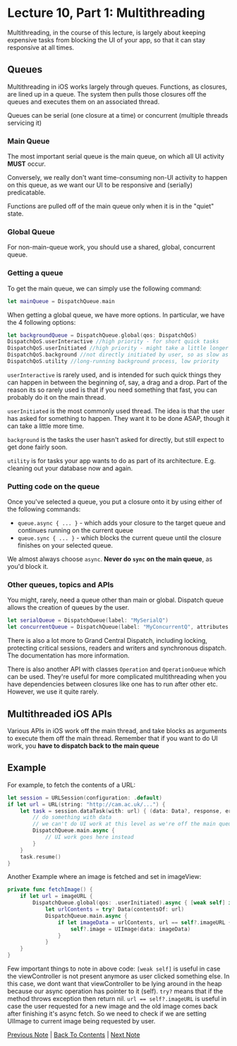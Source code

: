 # Lecture 10, Part 1: Multithreading

Multithreading, in the course of this lecture, is largely about keeping expensive tasks from blocking the UI of your app, so that it can stay responsive at all times.

## Queues

Multithreading in iOS works largely through queues. Functions, as closures, are lined up in a queue. The system then pulls those closures off the queues and executes them on an associated thread.

Queues can be serial (one closure at a time) or concurrent (multiple threads servicing it)

### Main Queue

The most important serial queue is the main queue, on which all UI activity **MUST** occur.

Conversely, we really don't want time-consuming non-UI activity to happen on this queue, as we want our UI to be responsive and (serially) predicatable.

Functions are pulled off of the main queue only when it is in the "quiet" state.

### Global Queue

For non-main-queue work, you should use a shared, global, concurrent queue.

### Getting a queue

To get the main queue, we can simply use the following command:

```Swift
let mainQueue = DispatchQueue.main
```

When getting a global queue, we have more options. In particular, we have the 4 following options:

```Swift
let backgroundQueue = DispatchQueue.global(qos: DispatchQoS)
DispatchQoS.userInteractive //high priority - for short quick tasks
DispatchQoS.userInitiated //high priority - might take a little longer
DispatchQoS.background //not directly initiated by user, so as slow as needed
DispatchQoS.utility //long-running background process, low priority
```

`userInteractive` is rarely used, and is intended for such quick things they can happen in between the beginning of, say, a drag and a drop. Part of the reason its so rarely used is that if you need something that fast, you can probably do it on the main thread.

`userInitiated` is the most commonly used thread. The idea is that the user has asked for something to happen. They want it to be done ASAP, though it can take a little more time.

`background` is the tasks the user hasn't asked for directly, but still expect to get done fairly soon.

`utility` is for tasks your app wants to do as part of its architecture. E.g. cleaning out your database now and again.

### Putting code on the queue

Once you've selected a queue, you put a closure onto it by using either of the following commands:

* `queue.async { ... }` - which adds your closure to the target queue and continues running on the current queue
* `queue.sync { ... }` - which blocks the current queue until the closure finishes on your selected queue.

We almost always choose `async`. **Never do `sync` on the main queue**, as you'd block it.

### Other queues, topics and APIs

You might, rarely, need a queue other than main or global. Dispatch queue allows the creation of queues by the user.
```Swift
let serialQueue = DispatchQueue(label: "MySerialQ")
let concurrentQueue = DispatchQueue(label: "MyConcurrentQ", attributes: .concurrent)
```

There is also a lot more to Grand Central Dispatch, including locking, protecting critical sessions, readers and writers and synchronous dispatch. The documentation has more information.

There is also another API with classes `Operation` and `OperationQueue` which can be used. They're useful for more complicated multithreading when you have dependencies between closures like one has to run after other etc. However, we use it quite rarely.

## Multithreaded iOS APIs

Various APIs in iOS work off the main thread, and take blocks as arguments to execute them off the main thread.
Remember that if you want to do UI work, you **have to dispatch back to the main queue**

## Example

For example, to fetch the contents of a URL:

```Swift
let session = URLSession(configuration: .default)
if let url = URL(string: "http://cam.ac.uk/...") {
    let task = session.dataTask(with: url) { (data: Data?, response, error) in
        // do something with data
        // we can't do UI work at this level as we're off the main queue
        DispatchQueue.main.async {
            // UI work goes here instead
        }
    }
    task.resume()
}
```

Another Example where an image is fetched and set in imageView:
```Swift
private func fetchImage() {
    if let url = imageURL {
        DispatchQueue.global(qos: .userInitiated).async { [weak self] in 
            let urlContents = try? Data(contentsOf: url)
            DispatchQueue.main.async {
                if let imageData = urlContents, url == self?.imageURL {
                    self?.image = UIImage(data: imageData)
                }
            }
    }
}
```
Few important things to note in above code: 
```[weak self]``` is useful in case the viewController is not present anymore as user clicked something else. In this case, we dont want that viewController to be lying around in the heap because our async operation has pointer to it (self). 
```try?``` means that if the method throws exception then return nil.
```url == self?.imageURL``` is useful in case the user requested for a new image and the old image comes back after finishing it's async fetch. So we need to check if we are setting UIImage to current image being requested by user.

[Previous Note](../Lecture%2010%20-%20Multithreading%20and%20Autolayout/Part%200%20-%20Intro.md) | [Back To Contents](https://github.com/Firanus/stanford-iOS-lecture-notes) |  [Next Note](../Lecture%2010%20-%20Multithreading%20and%20Autolayout/Part%202%20-%20Autolayout.md)
